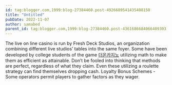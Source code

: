 ```yaml
---
id: tag:blogger.com,1999:blog-27384460.post-4926689541435408150
title: "Untitled"
pubDate: 2022-11-07
author: samabed
parent_id: tag:blogger.com,1999:blog-27384460.post-4361686684066409303
---
```


The live on line casino is run by Fresh Deck Studios, an organization combining different live studios’ tables into the same foyer. Some have been developed by college students of the game [더온카지노](https://casino.edu.kg/%EB%8D%94%EC%98%A8-%EC%B9%B4%EC%A7%80%EB%85%B8.html) utilizing math to make them as efficient as attainable. Don’t be fooled into thinking that methods are perfect, regardless of what they claim. Even these utilizing a roulette strategy can find themselves dropping cash. Loyalty Bonus Schemes - Some operators permit players to gather factors as they wager.